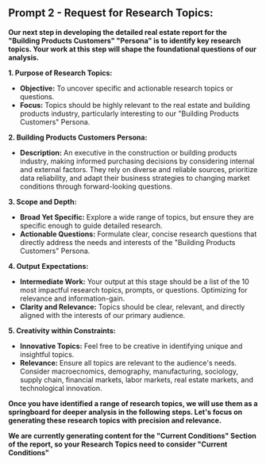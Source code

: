 ## **Prompt 2 - Request for Research Topics:**

**Our next step in developing the detailed real estate report for the "Building Products Customers" "Persona" is to identify key research topics. Your work at this step will shape the foundational questions of our analysis.**

**1. Purpose of Research Topics:**
   - **Objective:** To uncover specific and actionable research topics or questions.
   - **Focus:** Topics should be highly relevant to the real estate and building products industry, particularly interesting to our "Building Products Customers" Persona.

**2. Building Products Customers Persona:**
   - **Description:** An executive in the construction or building products industry, making informed purchasing decisions by considering internal and external factors. They rely on diverse and reliable sources, prioritize data reliability, and adapt their business strategies to changing market conditions through forward-looking questions.

**3. Scope and Depth:**
   - **Broad Yet Specific:** Explore a wide range of topics, but ensure they are specific enough to guide detailed research.
   - **Actionable Questions:** Formulate clear, concise research questions that directly address the needs and interests of the "Building Products Customers" Persona.

**4. Output Expectations:**
   - **Intermediate Work:** Your output at this stage should be a list of the 10 most impactful research topics, prompts, or questions. Optimizing for relevance and information-gain.
   - **Clarity and Relevance:** Topics should be clear, relevant, and directly aligned with the interests of our primary audience.

**5. Creativity within Constraints:**
   - **Innovative Topics:** Feel free to be creative in identifying unique and insightful topics.
   - **Relevance:** Ensure all topics are relevant to the audience's needs. Consider macroecnomics, demography, manufacturing, sociology, supply chain, financial markets, labor markets, real estate markets, and technological innovation.

**Once you have identified a range of research topics, we will use them as a springboard for deeper analysis in the following steps. Let's focus on generating these research topics with precision and relevance.**

**We are currently generating content for the "Current Conditions" Section of the report, so your Research Topics need to consider "Current Conditions"**